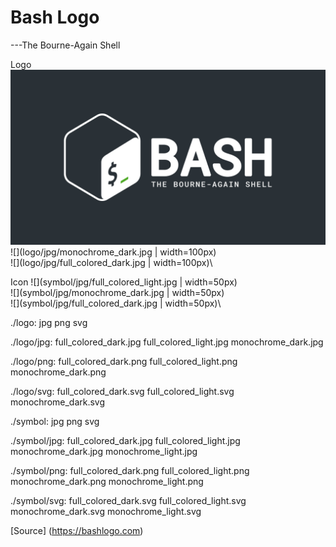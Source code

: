 # Bash Logo
---The Bourne-Again Shell

Logo
![](logo/jpg/full_colored_light.jpg)\
![](logo/jpg/monochrome_dark.jpg | width=100px)\
![](logo/jpg/full_colored_dark.jpg | width=100px)\

Icon
![](symbol/jpg/full_colored_light.jpg | width=50px)\
![](symbol/jpg/monochrome_dark.jpg | width=50px)\
![](symbol/jpg/full_colored_dark.jpg | width=50px)\

./logo:
jpg  png  svg

./logo/jpg:
full_colored_dark.jpg  full_colored_light.jpg  monochrome_dark.jpg

./logo/png:
full_colored_dark.png  full_colored_light.png  monochrome_dark.png

./logo/svg:
full_colored_dark.svg  full_colored_light.svg  monochrome_dark.svg

./symbol:
jpg  png  svg

./symbol/jpg:
full_colored_dark.jpg  full_colored_light.jpg  monochrome_dark.jpg  monochrome_light.jpg

./symbol/png:
full_colored_dark.png  full_colored_light.png  monochrome_dark.png  monochrome_light.png

./symbol/svg:
full_colored_dark.svg  full_colored_light.svg  monochrome_dark.svg  monochrome_light.svg


[Source] (https://bashlogo.com)
